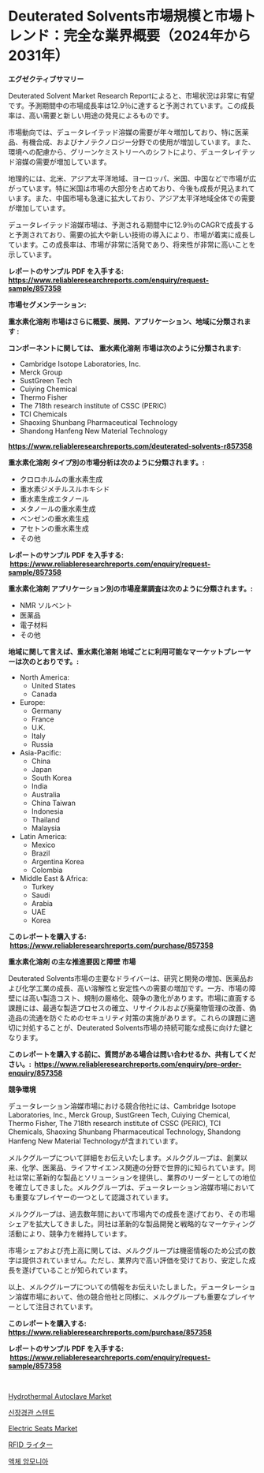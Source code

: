 <p><h1>Deuterated Solvents市場規模と市場トレンド：完全な業界概要（2024年から2031年）</h1></p><p><strong>エグゼクティブサマリー</strong></p>
<p><p>Deuterated Solvent Market Research Reportによると、市場状況は非常に有望です。予測期間中の市場成長率は12.9％に達すると予測されています。この成長率は、高い需要と新しい用途の発見によるものです。</p><p>市場動向では、デュータレイテッド溶媒の需要が年々増加しており、特に医薬品、有機合成、およびナノテクノロジー分野での使用が増加しています。また、環境への配慮から、グリーンケミストリーへのシフトにより、デュータレイテッド溶媒の需要が増加しています。</p><p>地理的には、北米、アジア太平洋地域、ヨーロッパ、米国、中国などで市場が広がっています。特に米国は市場の大部分を占めており、今後も成長が見込まれています。また、中国市場も急速に拡大しており、アジア太平洋地域全体での需要が増加しています。</p><p>デュータレイテッド溶媒市場は、予測される期間中に12.9％のCAGRで成長すると予測されており、需要の拡大や新しい技術の導入により、市場が着実に成長しています。この成長率は、市場が非常に活発であり、将来性が非常に高いことを示しています。</p></p>
<p><strong>レポートのサンプル PDF を入手する: <a href="https://www.reliableresearchreports.com/enquiry/request-sample/857358">https://www.reliableresearchreports.com/enquiry/request-sample/857358</a></strong></p>
<p><strong>市場セグメンテーション:</strong></p>
<p><strong> 重水素化溶剤 市場はさらに概要、展開、アプリケーション、地域に分類されます :</strong></p>
<p><strong>コンポーネントに関しては、 重水素化溶剤 市場は次のように分類されます: &nbsp;</strong></p>
<p><ul><li>Cambridge Isotope Laboratories, Inc.</li><li>Merck Group</li><li>SustGreen Tech</li><li>Cuiying Chemical</li><li>Thermo Fisher</li><li>The 718th research institute of CSSC (PERIC)</li><li>TCI Chemicals</li><li>Shaoxing Shunbang Pharmaceutical Technology</li><li>Shandong Hanfeng New Material Technology</li></ul></p>
<p><strong><a href="https://www.reliableresearchreports.com/deuterated-solvents-r857358">https://www.reliableresearchreports.com/deuterated-solvents-r857358</a></strong></p>
<p><strong> 重水素化溶剤 タイプ別の市場分析は次のように分類されます。:</strong></p>
<p><ul><li>クロロホルムの重水素生成</li><li>重水素ジメチルスルホキシド</li><li>重水素生成エタノール</li><li>メタノールの重水素生成</li><li>ベンゼンの重水素生成</li><li>アセトンの重水素生成</li><li>その他</li></ul></p>
<p><strong>レポートのサンプル PDF を入手する: &nbsp;<a href="https://www.reliableresearchreports.com/enquiry/request-sample/857358">https://www.reliableresearchreports.com/enquiry/request-sample/857358</a></strong></p>
<p><strong> 重水素化溶剤 アプリケーション別の市場産業調査は次のように分類されます。:</strong></p>
<p><ul><li>NMR ソルベント</li><li>医薬品</li><li>電子材料</li><li>その他</li></ul></p>
<p><strong>地域に関して言えば、重水素化溶剤 地域ごとに利用可能なマーケットプレーヤーは次のとおりです。:</strong></p>
<p><ul>
    <li>
        North America:
        <ul>
            <li>United States</li>
            <li>Canada</li>
        </ul>
    </li>
    <li>
        Europe:
        <ul>
            <li>Germany</li>
            <li>France</li>
            <li>U.K.</li>
            <li>Italy</li>
            <li>Russia</li>
        </ul>
    </li>
    <li>
        Asia-Pacific:
        <ul>
            <li>China</li>
            <li>Japan</li>
            <li>South Korea</li>
            <li>India</li>
            <li>Australia</li>
            <li>China Taiwan</li>
            <li>Indonesia</li>
            <li>Thailand</li>
            <li>Malaysia</li>
        </ul>
    </li>
    <li>
        Latin America:
        <ul>
            <li>Mexico</li>
            <li>Brazil</li>
            <li>Argentina Korea</li>
            <li>Colombia</li>
        </ul>
    </li>
    <li>
        Middle East & Africa:
        <ul>
            <li>Turkey</li>
            <li>Saudi</li>
            <li>Arabia</li>
            <li>UAE</li>
            <li>Korea</li>
        </ul>
    </li>
    </ul></p>
<p><strong>このレポートを購入する: &nbsp;<a href="https://www.reliableresearchreports.com/purchase/857358">https://www.reliableresearchreports.com/purchase/857358</a></strong></p>
<p><strong>重水素化溶剤 の主な推進要因と障壁 市場</strong></p>
<p><p>Deuterated Solvents市場の主要なドライバーは、研究と開発の増加、医薬品および化学工業の成長、高い溶解性と安定性への需要の増加です。一方、市場の障壁には高い製造コスト、規制の厳格化、競争の激化があります。市場に直面する課題には、最適な製造プロセスの確立、リサイクルおよび廃棄物管理の改善、偽造品の流通を防ぐためのセキュリティ対策の実施があります。これらの課題に適切に対処することが、Deuterated Solvents市場の持続可能な成長に向けた鍵となります。</p></p>
<p><strong>このレポートを購入する前に、質問がある場合は問い合わせるか、共有してください。:&nbsp; <a href="https://www.reliableresearchreports.com/enquiry/pre-order-enquiry/857358">https://www.reliableresearchreports.com/enquiry/pre-order-enquiry/857358</a></strong></p>
<p><strong>競争環境</strong></p>
<p><p>デュータレーション溶媒市場における競合他社には、Cambridge Isotope Laboratories, Inc., Merck Group, SustGreen Tech, Cuiying Chemical, Thermo Fisher, The 718th research institute of CSSC (PERIC), TCI Chemicals, Shaoxing Shunbang Pharmaceutical Technology, Shandong Hanfeng New Material Technologyが含まれています。</p><p>メルクグループについて詳細をお伝えいたします。メルクグループは、創業以来、化学、医薬品、ライフサイエンス関連の分野で世界的に知られています。同社は常に革新的な製品とソリューションを提供し、業界のリーダーとしての地位を確立してきました。メルクグループは、デュータレーション溶媒市場においても重要なプレイヤーの一つとして認識されています。</p><p>メルクグループは、過去数年間において市場内での成長を遂げており、その市場シェアを拡大してきました。同社は革新的な製品開発と戦略的なマーケティング活動により、競争力を維持しています。</p><p>市場シェアおよび売上高に関しては、メルクグループは機密情報のため公式の数字は提供されていません。ただし、業界内で高い評価を受けており、安定した成長を遂げていることが知られています。</p><p>以上、メルクグループについての情報をお伝えいたしました。デュータレーション溶媒市場において、他の競合他社と同様に、メルクグループも重要なプレイヤーとして注目されています。</p></p>
<p><strong>このレポートを購入する: &nbsp; <a href="https://www.reliableresearchreports.com/purchase/857358">https://www.reliableresearchreports.com/purchase/857358</a></strong></p>
<p><strong>レポートのサンプル PDF を入手する: &nbsp;<a href="https://www.reliableresearchreports.com/enquiry/request-sample/857358">https://www.reliableresearchreports.com/enquiry/request-sample/857358</a></strong><strong></strong></p>
<p>&nbsp;</p>
<p><p><a href="https://github.com/singletonthaxterkelliehr2df/Market-Research-Report-List-2/blob/main/hydrothermal-autoclave-market.md">Hydrothermal Autoclave Market</a></p><p><a href="https://github.com/Elenrrera7685/Market-Research-Report-List-1/blob/main/450715530453.md">신장경관 스텐트</a></p><p><a href="https://github.com/kufem1/Market-Research-Report-List-2/blob/main/electric-seats-market.md">Electric Seats Market</a></p><p><a href="https://github.com/ReyesKohler20231/Market-Research-Report-List-1/blob/main/734892433154.md">RFID ライター</a></p><p><a href="https://github.com/sammyUltyylrich9067856/Market-Research-Report-List-1/blob/main/783761130454.md">액체 암모니아</a></p></p>